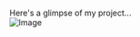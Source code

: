 <br><br><br>
Here's a glimpse of my project...<br> 
![Image](https://github.com/user-attachments/assets/eee36e10-dcb8-4d40-8d53-46cb4d0a61d5)
